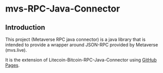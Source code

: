 # mvs-RPC-Java-Connector


## Introduction


This project (Metaverse RPC java connector)  is a java library that is intended to provide a wrapper around JSON-RPC provided by Metaverse (mvs.live).

It is the extension of Litecoin-Bitcoin-RPC-Java-Connector using [GitHub Pages](https://github.com/nitinsurana/Litecoin-Bitcoin-RPC-Java-Connector).


